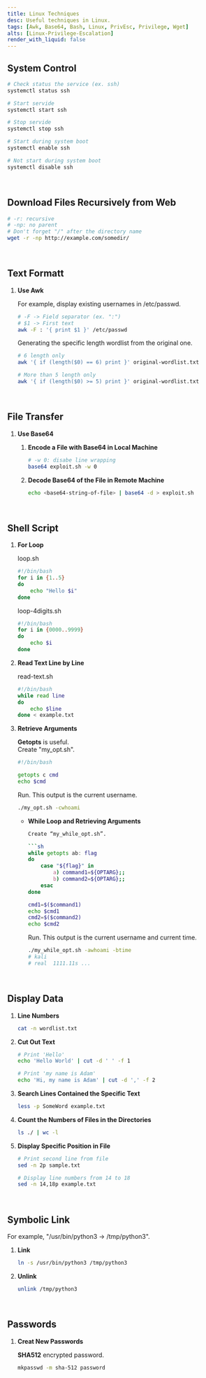 ```yaml
---
title: Linux Techniques
desc: Useful techniques in Linux.
tags: [Awk, Base64, Bash, Linux, PrivEsc, Privilege, Wget]
alts: [Linux-Privilege-Escalation]
render_with_liquid: false
---
```


## System Control

```sh
# Check status the service (ex. ssh)
systemctl status ssh

# Start servide
systemctl start ssh

# Stop servide
systemctl stop ssh

# Start during system boot
systemctl enable ssh

# Not start during system boot
systemctl disable ssh
```

<br />

## Download Files Recursively from Web

```sh
# -r: recursive
# -np: no parent
# Don't forget "/" after the directory name
wget -r -np http://example.com/somedir/
```

<br />

## Text Formatt

1. **Use Awk**

    For example, display existing usernames in /etc/passwd.

    ```sh
    # -F -> Field separator (ex. ":")
    # $1 -> First text
    awk -F : '{ print $1 }' /etc/passwd
    ```

    Generating the specific length wordlist from the original one.

    ```sh
    # 6 length only 
    awk '{ if (length($0) == 6) print }' original-wordlist.txt

    # More than 5 length only
    awk '{ if (length($0) >= 5) print }' original-wordlist.txt
    ```

<br />

## File Transfer

1. **Use Base64**

    1. **Encode a File with Base64 in Local Machine**

        ```sh
        # -w 0: disabe line wrapping
        base64 exploit.sh -w 0
        ```

    2. **Decode Base64 of the File in Remote Machine**

        ```sh
        echo <base64-string-of-file> | base64 -d > exploit.sh
        ```

<br />

## Shell Script

1. **For Loop**

    loop.sh

    ```sh
    #!/bin/bash
    for i in {1..5}
    do
        echo "Hello $i"
    done
    ```

    loop-4digits.sh

    ```sh
    #!/bin/bash
    for i in {0000..9999}
    do
        echo $i
    done
    ```

2. **Read Text Line by Line**

    read-text.sh

    ```sh
    #!/bin/bash
    while read line
    do
        echo $line
    done < example.txt
    ```

3. **Retrieve Arguments**

    **Getopts** is useful.  
    Create "my_opt.sh".

    ```sh
    #!/bin/bash

    getopts c cmd
    echo $cmd
    ```

    Run. This output is the current username.

    ```sh
    ./my_opt.sh -cwhoami
    ```

    - **While Loop and Retrieving Arguments**

        ```sh
        Create “my_while_opt.sh”.

        ```sh
        while getopts ab: flag
        do
            case "${flag}" in
                a) command1=${OPTARG};;
                b) command2=${OPTARG};;
            esac
        done

        cmd1=$($command1)
        echo $cmd1
        cmd2=$($command2)
        echo $cmd2
        ```

        Run. This output is the current username and current time.

        ```sh
        ./my_while_opt.sh -awhoami -btime
        # kali
        # real  1111.11s ...
        ```

<br />

## Display Data

1. **Line Numbers**

    ```sh
    cat -n wordlist.txt
    ```

2. **Cut Out Text**

    ```sh
    # Print 'Hello'
    echo 'Hello World' | cut -d ' ' -f 1

    # Print 'my name is Adam'
    echo 'Hi, my name is Adam' | cut -d ',' -f 2
    ```

3. **Search Lines Contained the Specific Text**

    ```sh
    less -p SomeWord example.txt
    ```

4. **Count the Numbers of Files in the Directories**

    ```sh
    ls ./ | wc -l
    ```

5. **Display Specific Position in File**

    ```sh
    # Print second line from file
    sed -n 2p sample.txt

    # Display line numbers from 14 to 18
    sed -n 14,18p example.txt
    ```

<br />

## Symbolic Link

For example, "/usr/bin/python3 -> /tmp/python3".

1. **Link**

    ```sh
    ln -s /usr/bin/python3 /tmp/python3
    ```

2. **Unlink**

    ```sh
    unlink /tmp/python3
    ```

<br />

## Passwords

1. **Creat New Passwords**

    **SHA512** encrypted password.

    ```sh
    mkpasswd -m sha-512 password
    ```